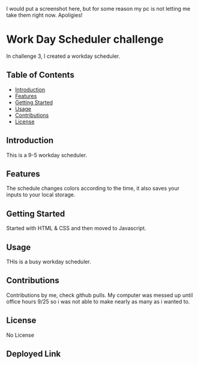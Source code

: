 I would put a screenshot here, but for some reason my pc is not letting me take them right now. Apoligies!
# Work Day Scheduler challenge
In challenge 3, I created a workday scheduler.
## Table of Contents
- [Introduction](#introduction)
- [Features](#features)
- [Getting Started](#getting-started)
- [Usage](#usage)
- [Contributions](#contributions)
- [License](#license)
## Introduction
This is a 9-5 workday scheduler.
## Features
The schedule changes colors according to the time, it also saves your inputs to your local storage.
## Getting Started
Started with HTML & CSS and then moved to Javascript. 
## Usage
THis is a busy workday scheduler.
## Contributions
Contributions by me, check github pulls. My computer was messed up until office hours 9/25 so i was not able to make nearly as many as i wanted to. 
## License
No License
## Deployed Link
